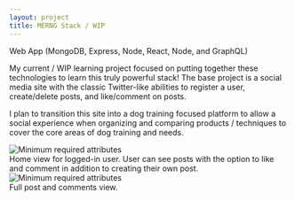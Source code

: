 ```yaml
---
layout: project
title: MERNG Stack / WIP
---
```


<span class="post-date"> Web App (MongoDB, Express, Node,  React, Node, and GraphQL) </span>

<div class="message"> 

<p> My current / WIP learning project focused on putting together these technologies to learn this truly powerful stack! The base project is a social media site with the classic Twitter-like abilities to register a user, create/delete posts, and like/comment on posts.
</p> 

<p> I plan to transition this site into a dog training focused platform to allow a social experience when organizing and comparing products / techniques to cover the core areas of dog training and needs.
</p> 

</div>

<div class="slider">
	<div> 
        <img src="{{ '/public/images/merng/loggedInHome.png' | relative_url }}" alt="Minimum required attributes"> 
        <div class="slide__caption">
        Home view for logged-in user. User can see posts with the option to like and comment in addition to creating their own post.
        </div>
    </div>
    	<div> 
        <img src="{{ '/public/images/merng/postComments.png' | relative_url }}" alt="Minimum required attributes"> 
        <div class="slide__caption">
        Full post and comments view.
        </div>
    </div>
</div>


<script>

    $(document).ready(function(){

        $('.slider').slick({
            dots: true,
            infinite: true,
            autoplay: true,
            autoplaySpeed: 7000,
            speed: 500,
            fade: true,
            cssEase: 'linear'
          });
    });

</script>



